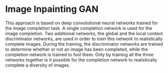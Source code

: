 # Image Inpainting GAN

This approach is based on deep convolutional neural networks trained for the image
completion task. A single completion network is used for the image completion. Two additional
networks, the global and the local context discriminator networks, are used in order to train this
network to realistically complete images. During the training, the discriminator networks are
trained to determine whether or not an image has been completed, while the completion network
is trained to fool them. Only by training all the three networks together is it possible for the
completion network to realistically complete a diversity of images.
 
